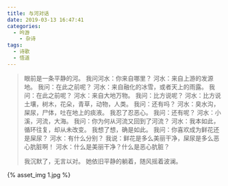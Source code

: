 ```yaml
---
title: 与河对话
date: 2019-03-13 16:47:41
categories:
  - 吟游
    - 杂诗
tags:
  - 诗歌
  - 悟道
---
```



> 眼前是一条平静的河。
> 我问河水：你来自哪里？
> 河水：来自上游的发源地。
> 我问：在此之前呢？
> 河水：来自融化的冰雪，或者天上的雨露。
> 我问：在此之前呢？
> 河水：来自大地万物。
> 我问：比方说呢？
> 河水：比方说土壤，树木，花朵，青草，动物，人类。
> 我问：还有吗？
> 河水：臭水沟，屎尿，尸体，吐在地上的痰液。
> 我忍了忍恶心。
> 我问：还有呢？
> 河水：小溪，河流，大海。
> 我问：你为何从河流又回到了河流？
> 河水：我本如此，循环往复，却从未改变。
> 我想了想，确是如此。
> 我问：你喜欢成为鲜花还是屎尿？
> 河水：有什么分别？
> 我说：鲜花是多么美丽干净，屎尿是多么恶心肮脏啊！
> 河水：什么是美丽干净？什么是恶心肮脏？
> 
> 我沉默了，无言以对。
> 她依旧平静的躺着，随风摇着波澜。

{% asset_img 1.jpg %}
